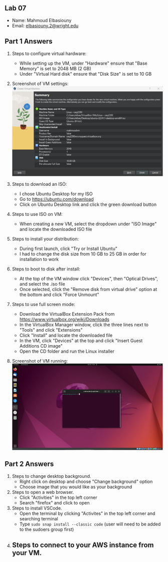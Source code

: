 ## Lab 07

- Name: Mahmoud Elbasiouny
- Email: elbasiouny.2@wright.edu

## Part 1 Answers

1. Steps to configure virtual hardware:
    - While setting up the VM, under "Hardware" ensure that "Base Memory" is set to 2048 MB (2 GB)
    - Under "Virtual Hard disk" ensure that "Disk Size" is set to 10 GB
3. Screenshot of VM settings:
   ![Screenshot of VM settings](vmhardwareconfig.jpg)
4. Steps to download an ISO:
    - I chose Ubuntu Desktop for my ISO
    - Go to https://ubuntu.com/download
    - Click on Ubuntu Desktop link and click the green download button
5. Steps to use ISO on VM:
    - When creating a new VM, select the dropdown under "ISO Image" and locate the downloaded ISO file
6. Steps to install your distribution:
    - During first launch, click "Try or Install Ubuntu"
    - I had to change the disk size from 10 GB to 25 GB in order for installation to work
7. Steps to boot to disk after install:
    - At the top of the VM window click "Devices", then "Optical Drives", and select the .iso file
    - Once selected, click the "Remove disk from virtual drive" option at the bottom and click "Force Unmount"
8. Steps to use full screen mode:
    - Download the VirtualBox Extension Pack from https://www.virtualbox.org/wiki/Downloads
    - In the VirtualBox Manager window, click the three lines next to "Tools" and click "Extensions"
    - Click "Install" and locate the downloaded file
    - In the VM, click "Devices" at the top and click "Insert Guest Additions CD image"
    - Open the CD folder and run the Linux installer
    
9. Screenshot of VM running:
![Screenshot of VM running](vmrunning.jpg)

## Part 2 Answers

1. Steps to change desktop background.
    - Right click on desktop and choose "Change background" option
    - Choose image that you would like as your background
2. Steps to open a web browser.
    - Click "Activities" in the top left corner
    - Search "firefox" and click to open
3. Steps to install VSCode.
    - Open the terminal by clicking "Activites" in the top left corner and searching terminal
    - Type `sudo snap install --classic code` (user will need to be added to the sudoers group first)
4. Steps to connect to your AWS instance from your VM.
    -
